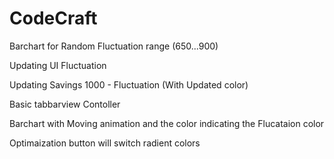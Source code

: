 # CodeCraft

Barchart for Random Fluctuation range (650...900)

Updating UI Fluctuation 

Updating Savings 1000 - Fluctuation (With Updated color)

Basic tabbarview Contoller

Barchart with Moving animation and the color indicating the Flucataion color

Optimaization button will switch radient colors
